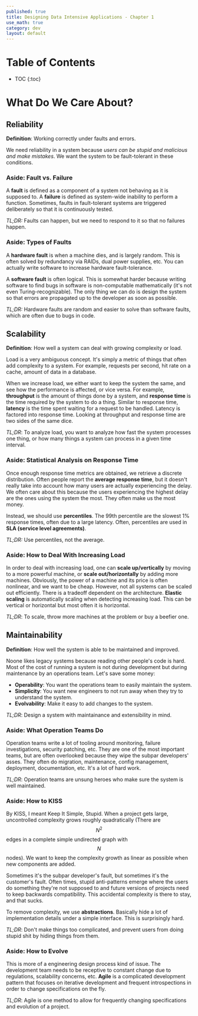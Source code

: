 ```yaml
---
published: true
title: Designing Data Intensive Applications - Chapter 1
use_math: true
category: dev
layout: default
---
```


# Table of Contents

* TOC
{:toc}
# What Do We Care About?

## Reliability

**Definition**: Working correctly under faults and errors.

We need reliability in a system because _users can be stupid and malicious and make mistakes_. We want the system to be fault-tolerant in these conditions.



### Aside: Fault vs. Failure

A **fault** is defined as a component of a system not behaving as it is supposed to. A **failure** is defined as system-wide inability to perform a function. Sometimes, faults in fault-tolerant systems are triggered deliberately so that it is continuously tested. 

_TL;DR:_ Faults can happen, but we need to respond to it so that no failures happen.



### Aside: Types of Faults

A **hardware fault** is when a machine dies, and is largely random. This is often solved by redundancy via RAIDs, dual power supplies, etc. You can actually write software to increase hardware fault-tolerance.

A **software fault** is often logical. This is somewhat harder because writing software to find bugs in software is non-computable mathematically (it's not even Turing-recognizable). The only thing we can do is design the system so that errors are propagated up to the developer as soon as possible.

_TL;DR:_ Hardware faults are random and easier to solve than software faults, which are often due to bugs in code.

## Scalability

**Definition**: How well a system can deal with growing complexity or load.

Load is a very ambiguous concept. It's simply a metric of things that often add complexity to a system. For example, requests per second, hit rate on a cache, amount of data in a database.

When we increase load, we either want to keep the system the same, and see how the performance is affected, or vice versa. For example, **throughput** is the amount of things done by a system, and **response time** is the time required by the system to do a thing. Similar to response time, **latency** is the time spent waiting for a request to be handled. Latency is factored into response time. Looking at throughput and response time are two sides of the same dice.

_TL;DR_: To analyze load, you want to analyze how fast the system processes one thing, or how many things a system can process in a given time interval.

### Aside: Statistical Analysis on Response Time

Once enough response time metrics are obtained, we retrieve a discrete distribution. Often people report the **average response time**, but it doesn't really take into account how many users are actually experiencing the delay. We often care about this because the users experiencing the highest delay are the ones using the system the most. They often make us the most money.

Instead, we should use **percentiles**. The 99th percentile are the slowest 1% response times, often due to a large latency. Often, percentiles are used in **SLA (service level agreements)**. 

_TL;DR:_ Use percentiles, not the average.

### Aside: How to Deal With Increasing Load

In order to deal with increasing load, one can **scale up/vertically** by moving to a more powerful machine, or **scale out/horizontally** by adding more machines. Obviously, the power of a machine and its price is often nonlinear, and we want to be cheap. However, not all systems can be scaled out efficiently. There is a tradeoff dependent on the architecture. **Elastic scaling** is automatically scaling when detecting increasing load. This can be vertical or horizontal but most often it is horizontal.

_TL;DR_: To scale, throw more machines at the problem or buy a beefier one.

## Maintainability

**Definition**: How well the system is able to be maintained and improved.

Noone likes legacy systems because reading other people's code is hard. Most of the cost of running a system is not during development but during maintenance by an operations team. Let's save some money:

- **Operability**: You want the operations team to easily maintain the system.
- **Simplicity**: You want new engineers to not run away when they try to understand the system.
- **Evolvability**: Make it easy to add changes to the system.

_TL;DR_: Design a system with maintainance and extensibility in mind.

### Aside: What Operation Teams Do

Operation teams write a lot of tooling around monitoring, failure investigations, security patching, etc. They are one of the most important teams, but are often overlooked because they wipe the subpar developers' asses. They often do migration, maintenance, config management, deployment, documentation, etc. It's a lot of hard work.

_TL;DR_: Operation teams are unsung heroes who make sure the system is well maintained.

### Aside: How to KISS

By KISS, I meant Keep It Simple, Stupid. When a project gets large, uncontrolled complexity grows roughly quadratically (There are $$N^2$$ edges in a complete simple undirected graph with $$N$$ nodes). We want to keep the complexity growth as linear as possible when new components are added.

Sometimes it's the subpar developer's fault, but sometimes it's the customer's fault. Often times, stupid anti-patterns emerge where the users do something they're not supposed to and future versions of projects need to keep backwards compatibility. This accidental complexity is there to stay, and that sucks.

To remove complexity, we use **abstractions**. Basically hide a lot of implementation details under a simple interface. This is surprisingly hard.

_TL;DR_: Don't make things too complicated, and prevent users from doing stupid shit by hiding things from them.

### Aside: How to Evolve

This is more of a engineering design process kind of issue. The development team needs to be receptive to constant change due to regulations, scalability concerns, etc. **Agile** is a complicated development pattern that focuses on iterative development and frequent introspections in order to change specifications on the fly. 

_TL;DR_: Agile is one method to allow for frequently changing specifications and evolution of a project.





<script src="https://utteranc.es/client.js" repo="OneRaynyDay/oneraynyday.github.io" issue-term="pathname" theme="github-light" crossorigin="anonymous" async> </script>
